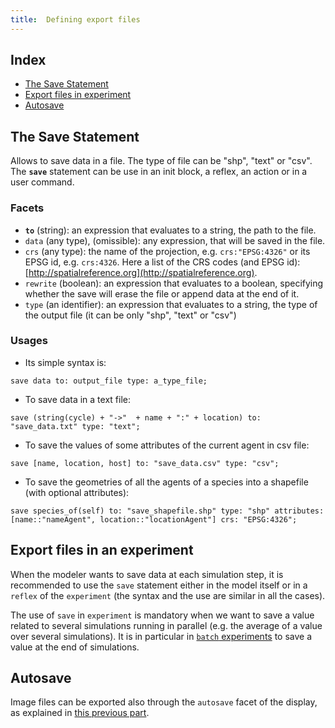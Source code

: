 ```yaml
---
title:  Defining export files
---
```


[//]: # (startConcept|export_files)
[//]: # (keyword|concept_file)
[//]: # (keyword|concept_load_file)

## Index

* [The Save Statement](#the-save-statement)
* [Export files in experiment](#export-files-in-experiment)
* [Autosave](#autosave)

## The Save Statement

[//]: # (keyword|statement_save)
Allows to save data in a file. The type of file can be "shp", "text" or "csv". The **`save`** statement can be use in an init block, a reflex, an action or in a user command.

### Facets 

  * **`to`** (string): an expression that evaluates to a string, the path to the file.
  * `data` (any type), (omissible): any expression, that will be saved in the file.
  * `crs` (any type): the name of the projection, e.g. `crs:"EPSG:4326"` or its EPSG id, e.g. `crs:4326`. Here a list of the CRS codes (and EPSG id): [http://spatialreference.org](http://spatialreference.org).
  * `rewrite` (boolean): an expression that evaluates to a boolean, specifying whether the save will erase the file or append data at the end of it.
  * `type` (an identifier): an expression that evaluates to a string, the type of the output file (it can be only "shp", "text" or "csv")

### Usages

* Its simple syntax is:

```
save data to: output_file type: a_type_file;
```

[//]: # (keyword|concept_text)
* To save data in a text file:

```
save (string(cycle) + "->"  + name + ":" + location) to: "save_data.txt" type: "text";
```

[//]: # (keyword|concept_csv)
* To save the values of some attributes of the current agent in csv file:

```
save [name, location, host] to: "save_data.csv" type: "csv";
```

[//]: # (keyword|concept_shapefile)
* To save the geometries of all the agents of a species into a shapefile (with optional attributes):

```
save species_of(self) to: "save_shapefile.shp" type: "shp" attributes: [name::"nameAgent", location::"locationAgent"] crs: "EPSG:4326";
```

## Export files in an experiment

[//]: # (keyword|statement_output_file)
When the modeler wants to save data at each simulation step, it is recommended to use the `save` statement either in the model itself or in a `reflex` of the `experiment` (the syntax and the use are similar in all the cases).

The use of `save` in `experiment` is mandatory when we want to save a value related to several simulations running in parallel (e.g. the average of a value over several simulations). It is in particular in [`batch` experiments](BatchExperiments) to save a value at the end of simulations.

## Autosave

[//]: # (keyword|concept_autosave)
Image files can be exported also through the `autosave` facet of the display, as explained in [this previous part](DefiningDisplaysGeneralities#displays-and-layers).

[//]: # (endConcept|export_files)